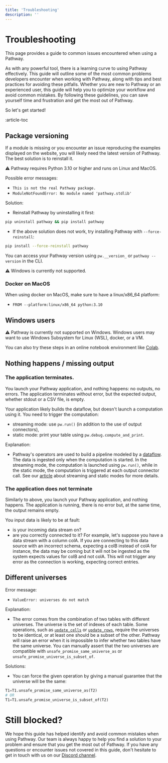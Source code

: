 ```yaml
---
title: 'Troubleshooting'
description: ''
---
```


# Troubleshooting
This page provides a guide to common issues encountered when using a Pathway.

As with any powerful tool, there is a learning curve to using Pathway effectively.
This guide will outline some of the most common problems developers encounter when working with Pathway, along with tips and best practices for avoiding these pitfalls.
Whether you are new to Pathway or an experienced user, this guide will help you to optimize your workflow and avoid common mistakes.
By following these guidelines, you can save yourself time and frustration and get the most out of Pathway.

So let's get started!

:article-toc

## Package versioning
If a module is missing or you encounter an issue reproducing the examples displayed on the website, you will likely need the latest version of Pathway.
The best solution is to reinstall it.

⚠️ Pathway requires Python 3.10 or higher and runs on Linux and MacOS.

Possible error messages:
- `This is not the real Pathway package.`
- `ModuleNotFoundError: No module named 'pathway.stdlib'`

Solution:
- Reinstall Pathway by uninstalling it first:
```bash
pip uninstall pathway && pip install pathway
```
- If the above solution does not work, try installing Pathway with `--force-reinstall`:
```bash
pip install --force-reinstall pathway
```

You can access your Pathway version using `pw.__version_` or `pathway --version` in the CLI.

⚠️ Windows is currently not supported.

### Docker on MacOS
When using docker on MacOS, make sure to have a linux/x86_64 platform:
- `FROM --platform:linux/x86_64 python:3.10`

## Windows users

⚠️ Pathway is currently not supported on Windows.
Windows users may want to use Windows Subsystem for Linux (WSL), docker, or a VM.

You can also try these steps in an online notebook environment like [Colab](https://colab.research.google.com/).


## Nothing happens / missing output

### The application terminates.

You launch your Pathway application, and nothing happens: no outputs, no errors.
The application terminates without error, but the expected output, whether stdout or a CSV file, is empty.

Your application likely builds the dataflow, but doesn't launch a computation using it. You need to trigger the computation:
 - streaming mode: use `pw.run()` (in addition to the use of output connectors),
 - static mode: print your table using `pw.debug.compute_and_print`.

Explanation:
 - Pathway's operators are used to build a pipeline modeled by a [dataflow](/developers/user-guide/introduction/concepts#dataflow).
 The data is ingested only when the computation is started.
 In the streaming mode, the computation is launched using `pw.run()`, while in the static mode, the computation is triggered at each output connector call.
 See our [article](/developers/user-guide/introduction/streaming-and-static-modes/) about streaming and static modes for more details.

 ### The application does not terminate

Similarly to above, you launch your Pathway application, and nothing happens.
The application is running, there is no error but, at the same time, the output remains empty.

You input data is likely to be at fault:
 - is your incoming data stream on?
 - are you correctly connected to it?
For example, let's suppose you have a data stream with a column colA.
If you are connecting to this data source with an incorrect schema, expecting a colB instead of colA for instance,
the data may be coming but it will not be ingested as the system expects values for colB and not colA.
This will not trigger any error as the connection is working, expecting correct entries.


## Different universes

Error message:
- `ValueError: universes do not match`

Explanation:
 - The error comes from the combination of two tables with different universes.
 The universe is the set of indexes of each table.
 Some operations, such as [`update_cells`](/developers/api-docs/pathway#update_cellsother) or [`update_rows`](/developers/api-docs/pathway#update_rowsother), require the universes to be identical, or at least one should be a subset of the other.
 Pathway will raise an error when it is impossible to infer whether two tables have the same universe.
 You can manually assert that the two universes are compatible with `unsafe_promise_same_universe_as` or `unsafe_promise_universe_is_subset_of`.

Solutions:
- You can force the given operation by giving a manual guarantee that the universe will be the same:
```python
T1=T1.unsafe_promise_same_universe_as(T2)
# OR
T1=T1.unsafe_promise_universe_is_subset_of(T2)
```

<!-- REMOVING datetime type errors
## Type errors

### Datetime
Possible error message:
 - `TypeError: argument 'values': unsupported value type: Timestamp`

Solution:
 - Cast to a regular timestamp (int) using `datetime.timestamp`

Explanation:
- Pathway does not currently support `datetime.datetime`, and using those should result in such `TypeError`.
  You can cast the `datetime.datetime` to integer using a `pw.apply` with `datetime.timestamp`. -->

# Still blocked?


We hope this guide has helped identify and avoid common mistakes when using Pathway.
Our team is always happy to help you find a solution to your problem and ensure that you get the most out of Pathway.
If you have any questions or encounter issues not covered in this guide, don't hesitate to get in touch with us on our [Discord channel](https://discord.com/invite/pathway).
